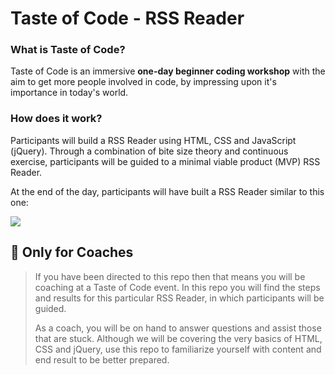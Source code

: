 # Taste of Code - RSS Reader

### What is Taste of Code?

Taste of Code is an immersive **one-day beginner coding workshop** with the aim to get more people involved in code, by impressing upon it's importance in today's world.

### How does it work?

Participants will build a RSS Reader using HTML, CSS and JavaScript (jQuery). Through a combination of bite size theory and continuous exercise, participants will be guided to a minimal viable product (MVP) RSS Reader.

At the end of the day, participants will have built a RSS Reader similar to this one:

[![](http://cd.sseu.re/20170208-6yzgz.png)](http://cd.sseu.re/20170208-6yzgz.png)

## 🎩 Only for Coaches

> If you have been directed to this repo then that means you will be coaching at a Taste of Code event. In this repo you will find the steps and results for this particular RSS Reader, in which participants will be guided.
>
> As a coach, you will be on hand to answer questions and assist those that are stuck. Although we will be covering the very basics of HTML, CSS and jQuery, use this repo to familiarize yourself with content and end result to be better prepared.
